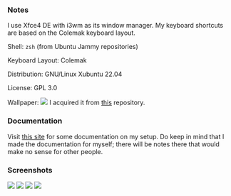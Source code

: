 ### Notes

I use Xfce4 DE with i3wm as its window manager. My keyboard shortcuts are based
on the Colemak keyboard layout.

Shell: `zsh` (from Ubuntu Jammy repositories)

Keyboard Layout: Colemak

Distribution: GNU/Linux Xubuntu 22.04

License: GPL 3.0

Wallpaper: ![](https://gruvbox-wallpapers.pages.dev/wallpapers/anime/wall.jpg) I
acquired it from [this](https://github.com/AngelJumbo/gruvbox-wallpapers)
repository.

### Documentation

Visit [this site](https://myxi-dotfiles.pages.dev/) for some documentation on my
setup. Do keep in mind that I made the documentation for myself; there will be
notes there that would make no sense for other people.

### Screenshots

![](https://i.imgur.com/ZZaCYsg.png) ![](https://i.imgur.com/rfG5SGD.png)
![](https://i.imgur.com/puaCkWx.png) ![](https://i.imgur.com/MNqu3J8.png)
